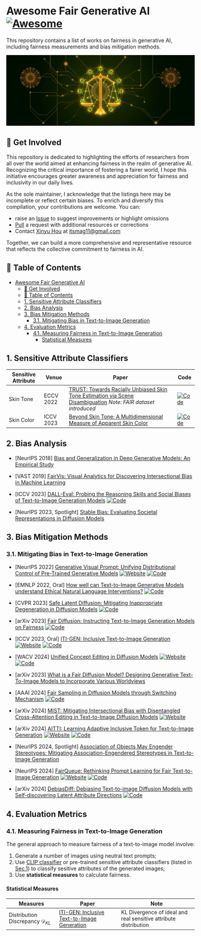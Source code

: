 # Awesome Fair Generative AI [![Awesome](https://cdn.rawgit.com/sindresorhus/awesome/d7305f38d29fed78fa85652e3a63e154dd8e8829/media/badge.svg)](https://github.com/sindresorhus/awesome)
This repository contains a list of works on fairness in generative AI, including fairness measurements and bias mitigation methods.

![overall_structure](./figures/image.webp)

## 🚀 Get Involved

This repository is dedicated to highlighting the efforts of researchers from all over the world aimed at enhancing fairness in the realm of generative AI. Recognizing the critical importance of fostering a fairer world, I hope this initiative encourages greater awareness and appreciation for fairness and inclusivity in our daily lives.​

As the sole maintainer, I acknowledge that the listings here may be incomplete or reflect certain biases. To enrich and diversify this compilation, your contributions are welcome. You can:​

- raise an [Issue](https://github.com/itsmag11/Awesome-Fair-Generative-AI/issues) to suggest improvements or highlight omissions
- [Pull](https://github.com/itsmag11/Awesome-Fair-Generative-AI/pulls) a request with additional resources or corrections
- Contact [Xinyu Hou](https://itsmag11.github.io/) at itsmag11@gmail.com

Together, we can build a more comprehensive and representative resource that reflects the collective commitment to fairness in AI.

## 📖 Table of Contents
- [Awesome Fair Generative AI ](#awesome-fair-generative-ai-)
  - [🚀 Get Involved](#-get-involved)
  - [📖 Table of Contents](#-table-of-contents)
  - [1. Sensitive Attribute Classifiers](#1-sensitive-attribute-classifiers)
  - [2. Bias Analysis](#2-bias-analysis)
  - [3. Bias Mitigation Methods](#3-bias-mitigation-methods)
    - [3.1. Mitigating Bias in Text-to-Image Generation](#31-mitigating-bias-in-text-to-image-generation)
  - [4. Evaluation Metrics](#4-evaluation-metrics)
    - [4.1. Measuring Fairness in Text-to-Image Generation](#41-measuring-fairness-in-text-to-image-generation)
      - [Statistical Measures](#statistical-measures)

<!-- <a name="0."></a>
## 0. Definition of Fairness

> **TL;DR:** We believe a fair AI system should ensure **equal representation** of societal groups, despite divergence from current demographic distributions.

Fairness AI pertains to the principle that AI systems should operate impartially and equitably, ensuring that their outcomes do not favor or disadvantage any particular group. This concept is crucial in preventing the perpetuation or amplification of existing societal biases through AI technologies.

In the context of AI-generated content, such as producing a "photo of a doctor", the representation of different demographics becomes a focal point for assessing fairness. Historically, certain professions have been predominantly occupied by specific demographic groups—often males in the case of doctors. If an AI system generates images reflecting this historical imbalance, it risks reinforcing outdated stereotypes and perpetuating existing biases.

Advocating for equal representation in AI-generated content, even if it diverges from current demographic distributions, serves several vital purposes:

1. **Challenging Stereotypes**: Presenting a balanced mix of male and female doctors in AI-generated images can help dismantle traditional gender roles, encouraging broader societal acceptance of women in medicine and inspiring future generations.

2. **Promoting Inclusivity**: Ensuring diverse representation in AI outputs fosters a sense of belonging among underrepresented groups, reinforcing the notion that these professions are accessible to all, regardless of gender or background.

3. **Mitigating Bias Reinforcement**: By consciously balancing representations, AI systems can avoid perpetuating existing biases, contributing to a more equitable portrayal of various professions.

Research underscores the importance of addressing biases in AI. For instance, studies have shown that AI systems trained on biased data can produce discriminatory outcomes, affecting marginalized groups adversely. Moreover, AI-generated images have been found to over-represent certain demographics, leading to skewed perceptions.

Therefore, striving for equal representation in AI-generated imagery is not merely about reflecting current realities but about shaping a more inclusive and fair future. This approach aligns with ethical AI development practices that seek to prevent the reinforcement of societal biases and promote diversity across all platforms. -->

<a name="1."></a>
## 1. Sensitive Attribute Classifiers

| Sensitive Attribute | Venue | Paper | Code |
| -------- |  -------- |  ------- |  ------- |
| Skin Tone | ECCV 2022 | [TRUST: Towards Racially Unbiased Skin Tone Estimation via Scene Disambiguation](https://arxiv.org/abs/2205.03962) *Note: FAIR dataset introduced* | [![Code](https://img.shields.io/github/stars/HavenFeng/TRUST.svg?style=social&label=Official)](https://github.com/HavenFeng/TRUST) | 
| Skin Color | ICCV 2023 | [Beyond Skin Tone: A Multidimensional Measure of Apparent Skin Color](https://arxiv.org/abs/2309.05148) | [![Code](https://img.shields.io/github/stars/SonyResearch/apparent_skincolor.svg?style=social&label=Official)](https://github.com/SonyResearch/apparent_skincolor) |


<a name="2."></a>
## 2. Bias Analysis

+ [NeurIPS 2018] [Bias and Generalization in Deep Generative Models: An Empirical Study](https://papers.nips.cc/paper_files/paper/2018/hash/5317b6799188715d5e00a638a4278901-Abstract.html)

+ [VAST 2019] [FairVis: Visual Analytics for Discovering Intersectional Bias in Machine Learning](https://arxiv.org/abs/1904.05419)
  
+ [ICCV 2023] [DALL-Eval: Probing the Reasoning Skills and Social Biases of Text-to-Image Generation Models](https://arxiv.org/abs/2202.04053)
  [![Code](https://img.shields.io/github/stars/j-min/DallEval.svg?style=social&label=Official)](https://github.com/j-min/DallEval)

+ [NeurIPS 2023, Spotlight] [Stable Bias: Evaluating Societal Representations in Diffusion Models](https://arxiv.org/abs/2303.11408)

<a name="3."></a>
## 3. Bias Mitigation Methods

<a name="3.1."></a>
### 3.1. Mitigating Bias in Text-to-Image Generation

+ [NeurIPS 2022] [Generative Visual Prompt: Unifying Distributional Control of Pre-Trained Generative Models](https://arxiv.org/abs/2209.06970)
  [![Website](https://img.shields.io/badge/Website-9cf)](https://chenwu.io/PromptGen/) 
  [![Code](https://img.shields.io/github/stars/ChenWu98/Generative-Visual-Prompt.svg?style=social&label=Official)](https://github.com/ChenWu98/Generative-Visual-Prompt)

+ [EMNLP 2022, Oral] [How well can Text-to-Image Generative Models understand Ethical Natural Language Interventions?](https://arxiv.org/abs/2210.15230)
  [![Code](https://img.shields.io/github/stars/Hritikbansal/entigen_emnlp.svg?style=social&label=Official)](https://github.com/Hritikbansal/entigen_emnlp)

+ [CVPR 2023] [Safe Latent Diffusion: Mitigating Inappropriate Degeneration in Diffusion Models](https://arxiv.org/abs/2211.05105)
  [![Code](https://img.shields.io/github/stars/ml-research/safe-latent-diffusion.svg?style=social&label=Official)](https://github.com/ml-research/safe-latent-diffusion)

+ [arXiv 2023] [Fair Diffusion: Instructing Text-to-Image Generation Models on Fairness](https://arxiv.org/abs/2302.10893)
  [![Code](https://img.shields.io/github/stars/ml-research/Fair-Diffusion.svg?style=social&label=Official)](https://github.com/ml-research/Fair-Diffusion)

+ [ICCV 2023, Oral] [ITI-GEN: Inclusive Text-to-Image Generation](https://openaccess.thecvf.com/content/ICCV2023/html/Zhang_ITI-GEN_Inclusive_Text-to-Image_Generation_ICCV_2023_paper.html) 
  [![Website](https://img.shields.io/badge/Website-9cf)](https://czhang0528.github.io/iti-gen) 
  [![Code](https://img.shields.io/github/stars/humansensinglab/ITI-GEN.svg?style=social&label=Official)](https://github.com/humansensinglab/ITI-GEN)

+ [WACV 2024] [Unified Concept Editing in Diffusion Models](https://arxiv.org/abs/2308.14761)
  [![Website](https://img.shields.io/badge/Website-9cf)](https://unified.baulab.info/) 
  [![Code](https://img.shields.io/github/stars/rohitgandikota/unified-concept-editing.svg?style=social&label=Official)](https://github.com/rohitgandikota/unified-concept-editing)

+ [arXiv 2023] [What is a Fair Diffusion Model? Designing Generative Text-To-Image Models to Incorporate Various Worldviews](http://arxiv.org/abs/2309.09944)

+ [AAAI 2024] [Fair Sampling in Diffusion Models through Switching Mechanism](https://arxiv.org/abs/2401.03140) 
  [![Code](https://img.shields.io/github/stars/uzn36/AttributeSwitching.svg?style=social&label=Official)](https://github.com/uzn36/AttributeSwitching)

+ [arXiv 2024] [MIST: Mitigating Intersectional Bias with Disentangled Cross-Attention Editing in Text-to-Image Diffusion Models](https://arxiv.org/abs/2403.19738)
  [![Website](https://img.shields.io/badge/Website-9cf)](https://mist-diffusion.github.io/) 

+ [arXiv 2024] [AITTI: Learning Adaptive Inclusive Token for Text-to-Image Generation](https://arxiv.org/abs/2406.12805)
  [![Website](https://img.shields.io/badge/Website-9cf)](https://itsmag11.github.io/AITTI/) 
  [![Code](https://img.shields.io/github/stars/itsmag11/AITTI.svg?style=social&label=Official)](https://github.com/itsmag11/AITTI)

+ [NeurIPS 2024, Spotlight] [Association of Objects May Engender Stereotypes: Mitigating Association-Engendered Stereotypes in Text-to-Image Generation](https://proceedings.neurips.cc/paper_files/paper/2024/hash/5c7465e4a236b56226ca221f3d16bf2b-Abstract-Conference.html)
  
+ [NeurIPS 2024] [FairQueue: Rethinking Prompt Learning for Fair Text-to-Image Generation](https://arxiv.org/abs/2410.18615)
  [![Website](https://img.shields.io/badge/Website-9cf)](https://sutd-visual-computing-group.github.io/FairQueue/) 
  [![Code](https://img.shields.io/github/stars/Bearwithchris/FairQueue_Code.svg?style=social&label=Official)](https://github.com/Bearwithchris/FairQueue_Code)

+ [arXiv 2024] [DebiasDiff: Debiasing Text-to-image Diffusion Models with Self-discovering Latent Attribute Directions](https://arxiv.org/abs/2412.18810) 
  [![Code](https://img.shields.io/github/stars/leigest519/DebiasDiff.svg?style=social&label=Official)](https://github.com/leigest519/DebiasDiff)

<!-- <a name="3.2."></a>
### 3.2. Mitigating Bias in Vision-Language Models (VLM) -->

## 4. Evaluation Metrics

<a name="4.1."></a>
### 4.1. Measuring Fairness in Text-to-Image Generation

The general approach to measure fairness of a text-to-image model involve: 
1. Generate a number of images using neutral text prompts;
2. Use [CLIP classifier](https://github.com/openai/CLIP) or pre-trained sensitive attribute classifiers (listed in [Sec.1](#1.)) to classify sesitive attributes of the generated images;
3. Use **statistical measures** to calculate fairness.

#### Statistical Measures

| Measures | Paper | Note |
| -------- |  -------- |  ------- |
| Distribution Discrepancy $\mathcal{D}_{KL}$ | [ITI-GEN: Inclusive Text-to-Image Generation](https://openaccess.thecvf.com/content/ICCV2023/html/Zhang_ITI-GEN_Inclusive_Text-to-Image_Generation_ICCV_2023_paper.html) | KL Divergence of ideal and real sensitive attribute distribution |

<!-- <a name="4.2."></a>
### 4.2. Measuring Fairness in Vision-Language Models (VLM) -->